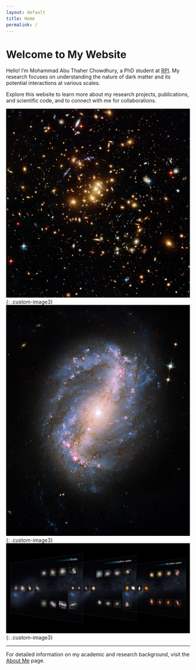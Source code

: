 ```yaml
---
layout: default
title: Home
permalink: /
---
```


# Welcome to My Website

Hello! I’m Mohammad Abu Thaher Chowdhury, a PhD student at [RPI](https://www.rpi.edu/). My research focuses on understanding the nature of dark matter and its potential interactions at various scales.

Explore this website to learn more about my research projects, publications, and scientific code, and to connect with me for collaborations.


![Dark Matter Ring Galaxy Cluster](/assets/Images/DM_ring_galxycluster.jpg){: .custom-image3}
![NGC 6217 Galaxy](/assets/Images/NGC6217.jpg){: .custom-image3}
![Galaxy Cluster](/assets/Images/heic1315a.jpg){: .custom-image3}

---

For detailed information on my academic and research background, visit the [About Me](/about/) page.
